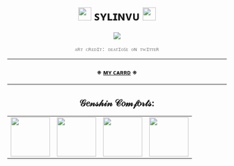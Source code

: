 <div align="center">

<h1> <img src="https://pixels.crd.co/assets/images/gallery04/f1f20f26.gif?v=7212058b" width="30"> ꜱʏʟɪɴᴠᴜ <img src="https://pixels.crd.co/assets/images/gallery04/f1f20f26.gif?v=7212058b" width="30"></h1>
    
   <a href="https://twitter.com/deatiose/status/1757257046871953494"><img src="https://i.imgur.com/yZMOBWe.jpeg"> </a>
   
   <code style="color : gray">ᴀʀᴛ ᴄʀᴇᴅɪᴛ: ᴅᴇᴀᴛɪᴏꜱᴇ ᴏɴ ᴛᴡɪᴛᴛᴇʀ</code> 
   
   ***
   
   <h4>
     ※
 <a href="https://sylinvu.carrd.co/">ᴍʏ ᴄᴀʀʀᴅ</a> 
     ※
   </h4>
   
   ***
   
<div align="center">

</h4>

 <h2> 𝒢𝑒𝓃𝓈𝒽𝒾𝓃 𝒞𝑜𝓂𝒻𝑜𝓇𝓉𝓈: </h2>

<table border="0" cellpadding="10" cellspacing="5" width="100"><tr>
<td><a href="https://www.deviantart.com/doosio"><img src="https://media.giphy.com/media/gHZO1tEbCJ8Ubbu0kb/giphy.gif" width="90"> </a></td>
<td><a href="https://www.deviantart.com/doosio"><img src="https://media.giphy.com/media/ELH5ioqEQD3XqIm6JI/giphy.gif" width="90"> </a></td>
<td><a href="https://www.deviantart.com/doosio"> <img src="https://media.giphy.com/media/xKGR1Z4odA5Cm1ZEOh/source.gif" width="90"> </a></td>
<td><a href="https://www.deviantart.com/doosio"><img src="https://media.giphy.com/media/LBHRfcUKGB3nOJsmC7/giphy.gif" width="90"> </a></td>
</tr></table>

</div>

